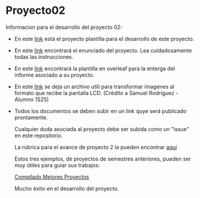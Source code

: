 # Proyecto02

Informacion para el desarrollo del proyecto 02:

* En este [link](https://www.myqnapcloud.com/smartshare/74784g6inp2m2694r246673b_f0h51i0l76342r4p18vyu8y03022f3ei) está el proyecto plantilla para el desarrollo de este proyecto.
* En este [link](https://github.com/IEE2463-SEP/Proyecto02/blob/main/Proyecto02_IEE2463.pdf) encontrará el enunciado del proyecto. Lea cuidadosamente todas las instrucciones. 
* En este [link](https://github.com/IEE2463-SEP/Proyecto02/blob/main/Informe_Proyecto_2_SEP.zip) encontrará la plantilla en overleaf para la enterga del informe asociado a su proyecto.
* En este [link](https://github.com/IEE2463-SEP/Proyecto02/blob/main/IMG_LCD_Booster.py) se deja un archivo utili para transformar imagenes al formato que recibe la pantalla LCD. (Crédito a Samuel Rodriguez - Alumno 1S25)
* Todos los documentos se deben subir en un link quye será publicado prontamente.

  Cualquier duda asociada al proyecto debe ser subida como un "issue" en este repositorio.

  La rubrica para el avance de proyecto 2 la pueden encontrar [aquí](https://github.com/IEE2463-SEP/Proyecto02/blob/main/Rubrica_Avance_Proyecto_02_IEE2463.pdf)

  Estos tres ejemplos, de proyectos de semestres anteriores, pueden ser muy útiles para guiar sus trabajos:

  [Compilado Mejores Proyectos](https://www.myqnapcloud.com/smartshare/74784g6inp2m2694r246673b_cb0f3g75l1km2501q93vzv5c5b098142)


  Mucho éxito en el desarrollo del proyecto.
